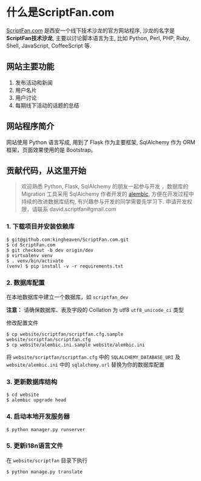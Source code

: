 # 什么是ScriptFan.com

[ScriptFan.com](http://scriptfan.com) 是西安一个线下技术沙龙的官方网站程序, 沙龙的名字是**ScriptFan技术沙龙**, 
主要以讨论脚本语言为主, 比如 Python, Perl, PHP, Ruby, Shell, JavaScript, CoffeeScript 等.

## 网站主要功能

 1. 发布活动和新闻
 2. 用户名片
 3. 用户讨论
 4. 每期线下活动的话题的总结

## 网站程序简介

网站使用 Python 语言写成, 用到了 Flask 作为主要框架, SqlAlchemy 作为 ORM 框架，页面效果使用的是 Bootstrap。

## 贡献代码，从这里开始

> 欢迎熟悉 Python, Flask, SqlAlchemy 的朋友一起参与开发 ，数据库的 Migration 工具采用 SqlAlchemy 作者开发的 
> [alembic](http://alembic.readthedocs.org/en/latest/tutorial.html#editing-the-ini-file), 
> 方便在开发过程中持续的改进数据库结构, 有兴趣参与开发的同学需要先学习下.
> 申请开发权限，请联系 david.scriptfan#gmail.com

### 1. 下载项目并安装依赖库

    $ git@github.com:kingheaven/ScriptFan.com.git
    $ cd ScriptFan.com
    $ git checkout -b dev origin/dev
	$ virtualenv venv
	$ . venv/bin/activate
    (venv) $ pip install -v -r requirements.txt

### 2. 数据库配置

在本地数据库中建立一个数据库，如 `scriptfan_dev`

**注意：** 请确保数据库、表及字段的 Collation 为 utf8 `utf8_unicode_ci` 类型

修改配置文件

    $ cp website/scriptfan/scriptfan.cfg.sample website/scriptfan/scriptfan.cfg
    $ cp website/alembic.ini.sample website/alembic.ini

将 `website/scriptfan/scriptfan.cfg` 中的 `SQLALCHEMY_DATABASE_URI` 及 `website/alembic.ini` 中的 `sqlalchemy.url` 替换为你的数据库配置

### 3. 更新数据库结构

    $ cd website
    $ alembic upgrade head

### 4. 启动本地开发服务器

    $ python manager.py runserver

### 5. 更新i18n语言文件

在 `website/scriptfan` 目录下执行

    $ python manage.py translate

